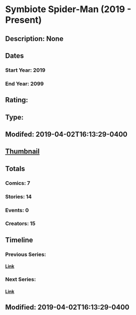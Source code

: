 # Symbiote Spider-Man (2019 - Present)
## Description: None
## Dates
### Start Year: 2019
### End Year: 2099
## Rating: 
## Type: 
## Modifed: 2019-04-02T16:13:29-0400
## [Thumbnail](http://i.annihil.us/u/prod/marvel/i/mg/c/20/5ca3bab544a99.jpg)
## Totals
### Comics: 7
### Stories: 14
### Events: 0
### Creators: 15
## Timeline
### Previous Series: 
#### [Link]()
### Next Series: 
#### [Link]()
## Modified: 2019-04-02T16:13:29-0400